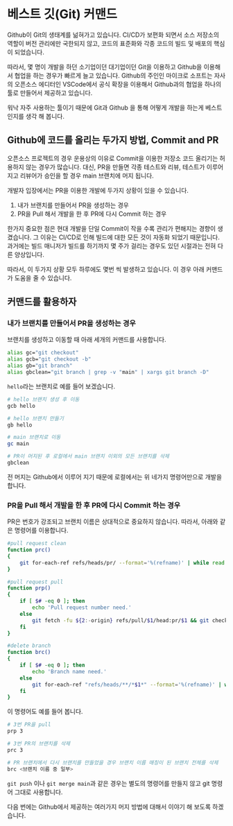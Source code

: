 # 베스트 깃(Git) 커맨드

Github이 Git의 생태계를 넒혀가고 있습니다. CI/CD가 보편화 되면서 소스 저장소의 역할이 버전 관리에만 국한되지 않고, 코드의 표준화와 각종 코드의 빌드 및 배포의 핵심이 되었습니다.

따라서, 몇 명이 개발을 하던 소기업이던 대기업이던 Git을 이용하고 Github을 이용해서 협업을 하는 경우가 빠르게 늘고 있습니다. Github의 주인인 마이크로 소프트는 자사의 오픈소스 에디터인 VSCode에서 공식 확장을 이용해서 Github과의 협업을 하나의 툴로 만들어서 제공하고 있습니다.

워낙 자주 사용하는 툴이기 때문에 Git과 Github 을 통해 어떻게 개발을 하는게 베스트인지를 생각 해 봅니다.

## Github에 코드를 올리는 두가지 방법, Commit and PR

오픈소스 프로젝트의 경우 운용상의 이유로 Commit을 이용한 저장소 코드 올리기는 허용하지 않는 경우가 많습니다. 대신, PR을 만들면 각종 테스트와 리뷰, 테스트가 이루어 지고 리뷰어가 승인을 할 경우 main 브랜치에 머지 됩니다.

개발자 입장에서는 PR을 이용한 개발에 두가지 상황이 있을 수 있습니다.

1. 내가 브랜치를 만들어서 PR을 생성하는 경우
2. PR을 Pull 해서 개발을 한 후 PR에 다시 Commit 하는 경우

한가지 중요한 점은 현대 개발을 단일 Commit이 작을 수록 관리가 편해지는 경향이 생겼습니다. 그 이유는 CI/CD로 인해 빌드에 대한 모든 것이 자동화 되었기 때문입니다. 과거에는 빌드 매니저가 빌드를 하기까지 몇 주가 걸리는 경우도 있던 시절과는 전혀 다른 양상입니다.

따라서, 이 두가지 상황 모두 하루에도 몇번 씩 발생하고 있습니다. 이 경우 아래 커맨드가 도움을 줄 수 있습니다.

## 커맨드를 활용하자

### 내가 브랜치를 만들어서 PR을 생성하는 경우

브랜치를 생성하고 이동할 때 아래 세개의 커맨드를 사용합니다.

```sh
alias gc="git checkout"
alias gcb="git checkout -b"
alias gb="git branch"
alias gbclean="git branch | grep -v "main" | xargs git branch -D"
```

`hello`라는 브랜치로 예를 들어 보겠습니다.

```sh
# hello 브랜치 생성 후 이동
gcb hello

# hello 브랜치 만들기
gb hello

# main 브랜치로 이동
gc main

# PR이 머지된 후 로컬에서 main 브랜치 이외의 모든 브랜치를 삭제
gbclean
```

전 머지는 Github에서 이루어 지기 때문에 로컬에서는 위 네가지 명령어만으로 개발을 합니다.

### PR을 Pull 해서 개발을 한 후 PR에 다시 Commit 하는 경우

PR은 번호가 강조되고 브랜치 이름은 상대적으로 중요하지 않습니다. 따라서, 아래와 같은 명령어를 이용합니다.

```sh
#pull request clean
function prc()
{
    git for-each-ref refs/heads/pr/ --format='%(refname)' | while read ref ; do branch=${ref#refs/heads/} ; git branch -D $branch ; done
}

#pull request pull
function prp()
{
    if [ $# -eq 0 ]; then
        echo 'Pull request number need.'
    else
        git fetch -fu ${2:-origin} refs/pull/$1/head:pr/$1 && git checkout pr/$1
    fi
}

#delete branch
function brc()
{
    if [ $# -eq 0 ]; then
        echo 'Branch name need.'
    else
        git for-each-ref "refs/heads/**/*$1*" --format='%(refname)' | while read ref ; do branch=${ref#refs/heads/} ; git branch -D $branch ; done
    fi
}
```

이 명령어도 예를 들어 봅니다.

```sh
# 3번 PR을 pull
prp 3

# 3번 PR의 브랜치를 삭제
prc 3

# PR 브랜치에서 다시 브랜치를 만들었을 경우 브랜치 이름 매칭이 된 브랜치 전체를 삭제
brc <브랜치 이름 중 일부>
```

`git push` 이나 `git merge main`과 같은 경우는 별도의 명령어를 만들지 않고 git 명령어 그대로 사용합니다.

다음 번에는 Github에서 제공하는 여러가지 머지 방법에 대해서 이야기 해 보도록 하겠습니다.
